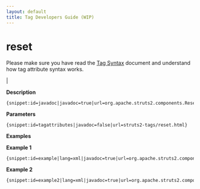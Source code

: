 ```yaml
---
layout: default
title: Tag Developers Guide (WIP)
---
```


# reset


Please make sure you have read the [Tag Syntax](#PAGE_13927) document and understand how tag attribute syntax works.

| 

__Description__



~~~~~~~
{snippet:id=javadoc|javadoc=true|url=org.apache.struts2.components.Reset}
~~~~~~~

__Parameters__



~~~~~~~
{snippet:id=tagattributes|javadoc=false|url=struts2-tags/reset.html}
~~~~~~~

__Examples__

__Example 1__



~~~~~~~
{snippet:id=example|lang=xml|javadoc=true|url=org.apache.struts2.components.Reset}
~~~~~~~

__Example 2__



~~~~~~~
{snippet:id=example2|lang=xml|javadoc=true|url=org.apache.struts2.components.Reset}
~~~~~~~
